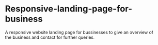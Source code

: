 # Responsive-landing-page-for-business
A responsive website landing page for bussinesses to give an overview of the business and contact for further queries.

